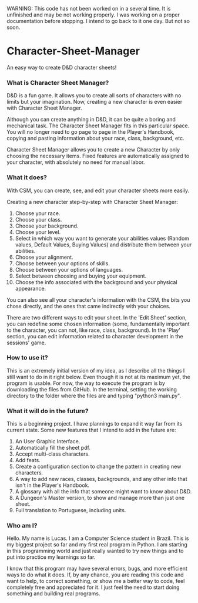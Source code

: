 WARNING: This code has not been worked on in a several time. It is unfinished
and may be not working properly. I was working on a proper documentation before 
stopping. I intend to go back to it one day. But not so soon. 

# Character-Sheet-Manager
An easy way to create D&D character sheets!

### What is Character Sheet Manager?
D&D is a fun game. It allows you to create all sorts of characters with no
limits but your imagination. Now, creating a new character is even easier with
Character Sheet Manager.

Although you can create anything in D&D, it can be quite a boring and
mechanical task. The Character Sheet Manager fits in this particular space.
You will no longer need to go page to page in the Player's Handbook, copying
and pasting information about your race, class, background, etc.

Character Sheet Manager allows you to create a new Character by only choosing
the necessary items. Fixed features are automatically assigned to your
character, with absolutely no need for manual labor.

### What it does?
With CSM, you can create, see, and edit your character sheets more easily.

Creating a new character step-by-step with Character Sheet Manager:
1. Choose your race.
2. Choose your class.
3. Choose your background.
4. Choose your level.
5. Select in which way you want to generate your abilities values (Random
values, Default Values, Buying Values) and distribute them between your
abilities.
6. Choose your alignment.
7. Choose between your options of skills.
8. Choose between your options of languages.
9. Select between choosing and buying your equipment.
10. Choose the info associated with the background and your physical
appearance.

You can also see all your character's information with the CSM, the bits you
chose directly, and the ones that came indirectly with your choices.

There are two different ways to edit your sheet. In the 'Edit Sheet' section,
you can redefine some chosen information (some, fundamentally important to
the character, you can not, like race, class, background). In the 'Play'
section, you can edit information related to character development in the
sessions' game.

### How to use it?
This is an extremely initial version of my idea, as I describe all the things
I still want to do in it right below. Even though it is not at its
maximum yet, the program is usable. For now, the way to execute the program
is by downloading the files from GitHub. In the terminal, setting the working
directory to the folder where the files are and typing "python3 main.py". 

### What it will do in the future?
This is a beginning project. I have plannings to expand it way far from its
current state. Some new features that I intend to add in the future are:
1. An User Graphic Interface.
2. Automatically fill the sheet pdf.
3. Accept multi-class characters.
4. Add feats.
5. Create a configuration section to change the pattern in creating new
characters.
6. A way to add new races, classes, backgrounds, and any other info that
isn't in the Player's Handbook.
7. A glossary with all the info that someone might want to know about D&D.
8. A Dungeon's Master version, to show and manage more than just one sheet.
9. Full translation to Portuguese, including units.

### Who am I?
Hello. My name is Lucas. I am a Computer Science student in Brazil. This is
my biggest project so far and my first real program in Python. I am starting
in this programming world and just really wanted to try new things and to put
into practice my learnings so far.

I know that this program may have several errors, bugs, and more efficient
ways to do what it does. If, by any chance, you are reading this code and want
to help, to correct something, or show me a better way to code, feel completely
free and appreciated for it. I just feel the need to start doing
something and building real programs.

